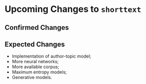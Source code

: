 Upcoming Changes to `shorttext`
===============================

Confirmed Changes
-----------------

Expected Changes
----------------

* Implementation of author-topic model;
* More neural networks;
* More available corpus;
* Maximum entropy models;
* Generative models.